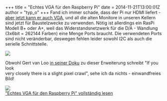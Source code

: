 +++
title = "Echtes VGA  für den Raspberry Pi"
date = 2014-11-21T13:00:01Z
author = "typ_o"
+++
Fand ich immer schade, dass der Pi nur HDMI liefert - [aber jetzt kann
er auch VGA](http://www.raspberrypi.org/gert-vga-adapter/), und all die
alten Monitore in unseren Kellern sind jetzt für Baustelzwecke zu
verwenden. Nötig ist allerdings ein RasPi Modell B+ oder A+, weil das
Widerstandsnetzwerk für die D/A - Wandlung (3x6bit = 262144 Farben) eine
Menge Ports braucht. Die verwendeten Ports sind nicht veränderbar,
deswegen fehlen leider sowohl I2C als auch die serielle Schnittstelle.  
  
![](https://flipdot.org/blog/uploads/vgapi03.serendipityThumb.jpg)  
  
Obwohl Gert van Loo [in seiner Doku](https://github.com/fenlogic/vga666)
zu dieser Erweiterung schreibt "If you look  
very closely there is a slight pixel crawl", sehe ich da nichts -
einwandfreies Bild\!  
  
![](https://flipdot.org/blog/uploads/vgapi00.serendipityThumb.jpg)  
["Echtes VGA für den Raspberry Pi" vollständig
lesen](https://flipdot.org/blog/archives/262-Echtes-VGA-fuer-den-Raspberry-Pi.html#extended)
